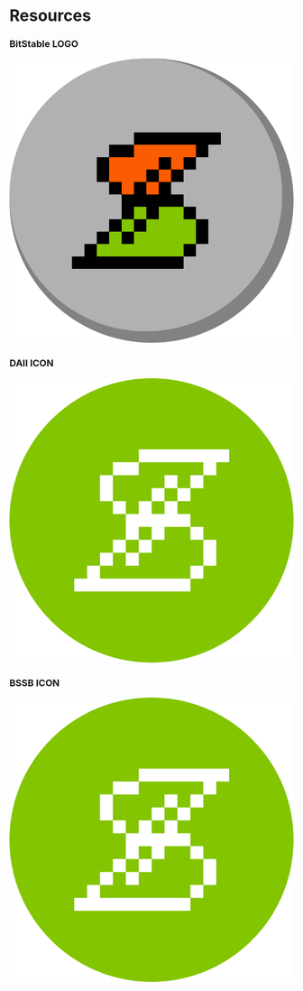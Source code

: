 # Resources

### BitStable LOGO
![BitStable LOGO](https://raw.githubusercontent.com/BitStable-Finance/resources/61fd2b983dd5de62dd91ce4257d7d859bde77b16/logo.svg "BitStable LOGO")

### DAII ICON
![DAII ICON](https://raw.githubusercontent.com/BitStable-Finance/resources/61fd2b983dd5de62dd91ce4257d7d859bde77b16/BSSB.svg "DAII ICON")

### BSSB ICON
![BSSB ICON](https://raw.githubusercontent.com/BitStable-Finance/resources/61fd2b983dd5de62dd91ce4257d7d859bde77b16/BSSB.svg "BSSB ICON")
